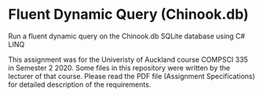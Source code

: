 # Fluent Dynamic Query (Chinook.db)

Run a fluent dynamic query on the Chinook.db SQLite database using C# LINQ

This assignment was for the Univeristy of Auckland course COMPSCI 335 in Semester 2 2020. Some files in this repository were written by the lecturer of that course. Please read the PDF file (Assignment Specifications) for detailed description of the requirements.
